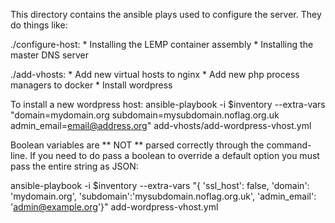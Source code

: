 This directory contains the ansible plays used to configure the server. They do things like:

./configure-host:
	* Installing the LEMP container assembly
	* Installing the master DNS server

./add-vhosts:
	* Add new virtual hosts to nginx
	* Add new php process managers to docker
	* Install wordpress

To install a new wordpress host:
ansible-playbook  -i $inventory --extra-vars "domain=mydomain.org subdomain=mysubdomain.noflag.org.uk admin_email=email@address.org" add-vhosts/add-wordpress-vhost.yml

Boolean variables are ** NOT ** parsed correctly through the command-line. If you need to do pass a boolean to override a default option you must pass the entire string as JSON:

ansible-playbook -i $inventory --extra-vars "{ 'ssl_host': false, 'domain': 'mydomain.org', 'subdomain':'mysubdomain.noflag.org.uk', 'admin_email': 'admin@example.org'}" add-wordpress-vhost.yml
